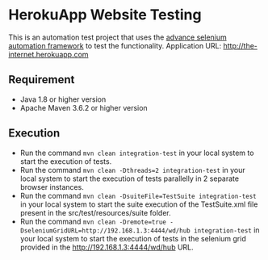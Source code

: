 # HerokuApp Website Testing

This is an automation test project that uses the [advance selenium automation framework](https://github.com/Super-Sujay/advance-selenium-framework) to test the functionality.
Application URL: http://the-internet.herokuapp.com

## Requirement
 - Java 1.8 or higher version
 - Apache Maven 3.6.2 or higher version

## Execution
 - Run the command `mvn clean integration-test` in your local system to start the execution of tests.
 - Run the command `mvn clean -Dthreads=2 integration-test` in your local system to start the execution of tests parallelly in 2 separate browser instances.
 - Run the command `mvn clean -DsuiteFile=TestSuite integration-test` in your local system to start the suite execution of the TestSuite.xml file present in the src/test/resources/suite folder.
 - Run the command `mvn clean -Dremote=true -DseleniumGridURL=http://192.168.1.3:4444/wd/hub integration-test` in your local system to start the execution of tests in the selenium grid provided in the http://192.168.1.3:4444/wd/hub URL.